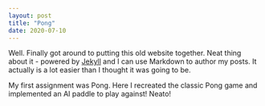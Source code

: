 ```yaml
---
layout: post
title: "Pong"
date: 2020-07-10
---
```


Well. Finally got around to putting this old website together. Neat thing about it - powered by [Jekyll](http://jekyllrb.com) and I can use Markdown to author my posts. It actually is a lot easier than I thought it was going to be.

My first assignment was Pong. Here I recreated the classic Pong game and implemented an AI paddle to play against! Neato!
